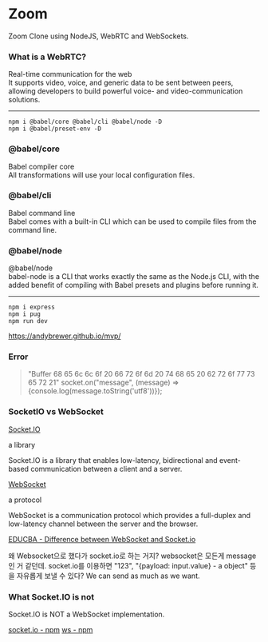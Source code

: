 # Zoom

Zoom Clone using NodeJS, WebRTC and WebSockets.

### What is a WebRTC?

Real-time communication for the web </br>
It supports video, voice, and generic data to be sent between peers, allowing developers to build powerful voice- and video-communication solutions.</br>

---

    npm i @babel/core @babel/cli @babel/node -D
    npm i @babel/preset-env -D

### @babel/core

Babel compiler core</br>
All transformations will use your local configuration files.

### @babel/cli

Babel command line</br>
Babel comes with a built-in CLI which can be used to compile files from the command line.

### @babel/node

@babel/node</br>
babel-node is a CLI that works exactly the same as the Node.js CLI, with the added benefit of compiling with Babel presets and plugins before running it.

---

    npm i express
    npm i pug
    npm run dev

https://andybrewer.github.io/mvp/

### Error

> "Buffer 68 65 6c 6c 6f 20 66 72 6f 6d 20 74 68 65 20 62 72 6f 77 73 65 72 21"
> socket.on("message", (message) => {console.log(message.toString('utf8'))});

### SocketIO vs WebSocket

[Socket.IO](https://socket.io/docs/v4/)

a library

Socket.IO is a library that enables low-latency, bidirectional and event-based communication between a client and a server.

[WebSocket](https://en.wikipedia.org/wiki/WebSocket)

a protocol

WebSocket is a communication protocol which provides a full-duplex and low-latency channel between the server and the browser.

[EDUCBA - Difference between WebSocket and Socket.io](https://www.educba.com/websocket-vs-socket-io/)

왜 Websocket으로 했다가 socket.io로 하는 거지?
websocket은 모든게 message인 거 같던데.
socket.io를 이용하면 "123", "{payload: input.value} - a object" 등을 자유롭게 보낼 수 있다? We can send as much as we want.

### What Socket.IO is not

Socket.IO is NOT a WebSocket implementation.

[socket.io - npm](https://www.npmjs.com/package/socket.io)
[ws - npm](https://www.npmjs.com/package//ws)
